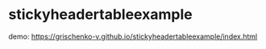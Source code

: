 # stickyheadertableexample

demo: https://grischenko-v.github.io/stickyheadertableexample/index.html
